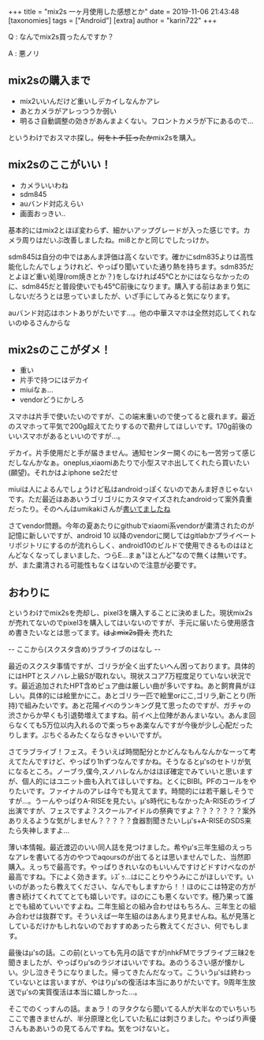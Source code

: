 +++
title = "mix2s 一ヶ月使用した感想とか"
date = 2019-11-06 21:43:48
[taxonomies]
tags = ["Android"]
[extra]
author = "karin722"
+++

Q : なんでmix2s買ったんですか？

A : 悪ノリ

<!-- more -->
<!-- toc -->

## mix2sの購入まで

- mix2いいんだけど重いしデカイしなんかアレ
- あとカメラがアレっつうか弱い
- 明るさ自動調整の効きがあんまよくない。フロントカメラが下にあるので...

というわけでおスマホ探し。~~何をトチ狂ったか~~mix2sを購入。

## mix2sのここがいい！

- カメラいいわね
- sdm845
- auバンド対応えらい
- 画面おっきい..

基本的にはmix2とほぼ変わらず、細かいアップグレードが入った感じです。カメラ周りはだいぶ改善しましたね。mi8とかと同じでしたっけか。

sdm845は自分の中ではあんま評価は高くないです。確かにsdm835よりは高性能化したんでしょうけれど、やっぱり聞いていた通り熱を持ちます。sdm835だとよほど重い処理(rom焼きとか？)をしなければ45℃とかにはならなかったのに、sdm845だと普段使いでも45℃前後になります。購入する前はあまり気にしないだろうとは思っていましたが、いざ手にしてみると気になります。

auバンド対応はホントありがたいです...。他の中華スマホは全然対応してくれないのゆるさんからな

## mix2sのここがダメ！

- 重い
- 片手で持つにはデカイ
- miuiなぁ...
- vendorどうにかしろ

スマホは片手で使いたいのですが、この端末重いので使ってると疲れます。最近のスマホって平気で200g超えてたりするので勘弁してほしいです。170g前後のいいスマホがあるといいのですが...。

デカイ。片手使用だと手が届きません。通知センター開くのにも一苦労って感じだしなんかなぁ。oneplus,xiaomiあたりで小型スマホ出してくれたら買いたい(願望)。それかはよiphone se2だせ

miuiは人によるんでしょうけど私はandroidっぽくないのであんま好きじゃないです。ただ最近はああいうゴリゴリにカスタマイズされたandroidって案外貴重だったり。そのへんはumikakiさんが[書いてましたね](https://umikaki-blog.hatenablog.com/entry/2019/09/28/114340)

さてvendor問題。今年の夏あたりにgithubでxiaomi系vendorが粛清されたのが記憶に新しいですが、android 10 以降のvendorに関してはgitlabかプライベートリポジトリにするのが流れらしく、android10のビルドで使用できるものはほとんどなくなってしまいました、つらE...まぁ"ほとんど"なので無くは無いです。が、また粛清される可能性もなくはないので注意が必要です。

## おわりに

というわけでmix2sを売却し、pixel3を購入することに決めました。現状mix2sが売れてないのでpixel3を購入してはいないのですが、手元に届いたら使用感含め書きたいなとは思ってます。~~はよmix2s買え~~ 売れた

-- ここから(スクスタ含め)ラブライブのはなし --





最近のスクスタ事情ですが、ゴリラが全く出ずたいへん困っております。具体的にはHPTとスノハレ上級Sが取れない。現状スコア7万程度足りていない状況です。最近追加されたHPT含めピュア曲は厳しい曲が多いですね。あと飼育員がほしい。具体的には絵里かにこ。あとゴリラ一匹で絵里orにこ,ゴリラ,新ことり(所持)で組みたいです。あと花陽イべのランキング見て思ったのですが、ガチャの渋さからか早くも引退勢増えてますね。前イべ上位陣があんまいない。あんま回らなくても5万位以内入れるので楽っちゃあ楽なんですが今後が少し心配だったりします。ぷちぐるみたくならなきゃいいですが。

さてラブライブ！フェス。そういえば時間配分とかどんなもんなんかなーって考えてたんですけど、やっぱり1hずつなんですかね。そうなるとμ'sのセトリが気になるところ。ノーブラ,僕今,スノハレなんかはほぼ確定でみていいと思いますが、個人的にはユニット曲も入れてほしいですね。とくにBIBI。PFのコールをやりたいです。ファイナルのアレは今でも覚えてます。時間的には若干厳しそうですが...。うーんやっぱりA-RISEを見たい。μ's時代にもなかったA-RISEのライブ出演ですが、フェスですよ？スクールアイドルの祭典ですよ？？？？？？？案外ありえるような気がしません？？？？？食器割聞きたいしμ's+A-RISEのSDS来たら失神しますよ...

薄い本情報。最近渡辺のいい同人誌を見つけました。希やμ's三年生組のえっちなアレを書いてる方のやつでaqoursのが出てるとは思いませんでした、当然即購入。えっちで最高です。やっぱりきれいなのもいいんですけどドすけべなのが最高ですね。下によく効きます。ﾚｽﾞｩ...はにことりやうみにこがほしいです。いいのがあったら教えてください、なんでもしますから！！ほのにこは特定の方が書き続けてくれててとても嬉しいです。ほのにこも悪くないです。穂乃果って誰とでも組めていいですよね。二年生組との組み合わせはもちろん、三年生との組み合わせは抜群です。そういえば一年生組のはあんまり見ませんね。私が見落としているだけかもしれないのでおすすめあったら教えてください、何でもします。

最後はμ'sの話。この前(といっても先月の話ですが)nhkFMでラブライブ三昧2を聞きましたが、やっぱりμ'sのラジオはいいですね。あのうるさい感が懐かしい。少し泣きそうになりました。帰ってきたんだなって。こういうμ'sは終わっていないとは言いますが、やはりμ'sの復活は本当にありがたいです。9周年生放送でμ'sの実質復活は本当に嬉しかった...。

そこでのくっすんの話。まぁラ！のヲタクなら聞いてる人が大半なのでいちいちここで書きませんが、半分原理と化していた私には刺さりました。やっぱり声優さんもああいうの見てるんですね。気をつけないと。